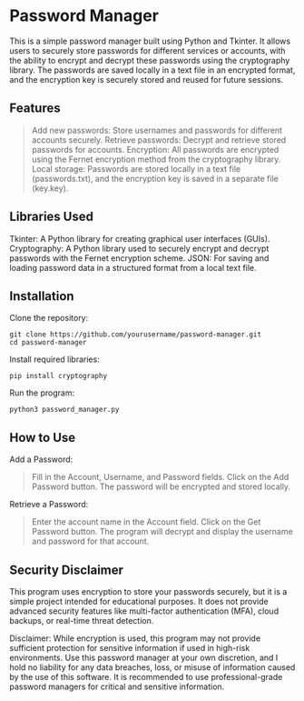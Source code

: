 # Password Manager

This is a simple password manager built using Python and Tkinter. It allows users to securely store passwords for different services or accounts, with the ability to encrypt and decrypt these passwords using the cryptography library. The passwords are saved locally in a text file in an encrypted format, and the encryption key is securely stored and reused for future sessions.

## Features

> Add new passwords: Store usernames and passwords for different accounts securely.
> Retrieve passwords: Decrypt and retrieve stored passwords for accounts.
> Encryption: All passwords are encrypted using the Fernet encryption method from the cryptography library.
> Local storage: Passwords are stored locally in a text file (passwords.txt), and the encryption key is saved in a separate file (key.key).

## Libraries Used

  Tkinter: A Python library for creating graphical user interfaces (GUIs).
  Cryptography: A Python library used to securely encrypt and decrypt passwords with the Fernet encryption scheme.
  JSON: For saving and loading password data in a structured format from a local text file.

## Installation

Clone the repository:

```
git clone https://github.com/yourusername/password-manager.git
cd password-manager
```

Install required libraries:

```
pip install cryptography
```

Run the program:
```
python3 password_manager.py
```

## How to Use

Add a Password:
>Fill in the Account, Username, and Password fields.
>Click on the Add Password button. The password will be encrypted and stored locally.

Retrieve a Password:
>Enter the account name in the Account field.
>Click on the Get Password button. The program will decrypt and display the username and password for that account.

## Security Disclaimer

This program uses encryption to store your passwords securely, but it is a simple project intended for educational purposes. It does not provide advanced security features like multi-factor authentication (MFA), cloud backups, or real-time threat detection.

Disclaimer: While encryption is used, this program may not provide sufficient protection for sensitive information if used in high-risk environments. Use this password manager at your own discretion, and I hold no liability for any data breaches, loss, or misuse of information caused by the use of this software. It is recommended to use professional-grade password managers for critical and sensitive information.
